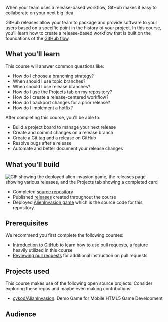 When your team uses a release-based workflow, GitHub makes it easy to collaborate on your next big idea.

GitHub releases allow your team to package and provide software to your users based on a specific point in the history of your project. In this course, you'll learn how to create a release-based workflow that is built on the foundations of the [GitHub flow](https://guides.github.com/introduction/flow/).

## What you'll learn

This course will answer common questions like:
- How do I choose a branching strategy?
- When should I use topic branches?
- When should I use release branches?
- How do I use the Projects tab on my repository?
- How do I create a release-centered workflow?
- How do I backport changes for a prior release?
- How do I implement a hotfix? 

After completing this course, you'll be able to:

- Build a project board to manage your next release
- Create and commit changes on a release branch
- Create a Git tag and a release on GitHub
- Resolve bugs after a release
- Automate and better document your release changes

## What you'll build

![GIF showing the deployed alien invasion game, the releases page showing various releases, and the Projects tab showing a completed card](https://user-images.githubusercontent.com/16547949/75803267-2ce00d00-5d4c-11ea-97b5-f667ebc1a21d.gif)

- Completed [source repository](https://github.com/githubtraining/release-based-workflow-demo/)
- Published [releases](https://github.com/githubtraining/release-based-workflow-demo/releases) created throughout the course
- Deployed [AlienInvasion game](https://githubtraining.github.io/release-based-workflow-demo/) which is the source code for this repository. 

## Prerequisites

We recommend you first complete the following courses:
- [Introduction to GitHub](https://lab.github.com/githubtraining/introduction-to-github) to learn how to use pull requests, a feature heavily utilized in this course
- [Reviewing pull requests](https://lab.github.com/githubtraining/reviewing-pull-requests) for additional instruction on pull requests

## Projects used

This course makes use of the following open source projects. Consider exploring these repos and maybe even making contributions!

- [cykod/AlianInvasion](https://github.com/cykod/AlienInvasion): Demo Game for Mobile HTML5 Game Development

## Audience